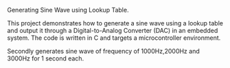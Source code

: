 Generating Sine Wave using Lookup Table.

This project demonstrates how to generate a sine wave using a lookup table and output it through a Digital-to-Analog Converter (DAC) in an embedded system. The code is written in C and targets a microcontroller environment.

Secondly generates sine wave of frequency of 1000Hz,2000Hz and 3000Hz for 1 second each.
